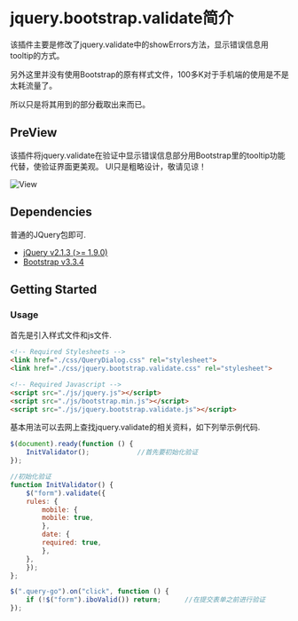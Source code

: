 # jquery.bootstrap.validate简介

该插件主要是修改了jquery.validate中的showErrors方法，显示错误信息用tooltip的方式。

另外这里并没有使用Bootstrap的原有样式文件，100多K对于手机端的使用是不是太耗流量了。

所以只是将其用到的部分截取出来而已。


## PreView

该插件将jquery.validate在验证中显示错误信息部分用Bootstrap里的tooltip功能代替，使验证界面更美观。
UI只是粗略设计，敬请见谅！

![View](https://github.com/aphy358/jquery.bootstrap.validate/blob/master/img/screenshot2.jpg)

## Dependencies

普通的JQuery包即可.  

- [jQuery v2.1.3 (>= 1.9.0)](http://jquery.com/)
- [Bootstrap v3.3.4](http://getbootstrap.com)
 

## Getting Started

### Usage

首先是引入样式文件和js文件.

```html
<!-- Required Stylesheets -->
<link href="./css/QueryDialog.css" rel="stylesheet">
<link href="./css/jquery.bootstrap.validate.css" rel="stylesheet">

<!-- Required Javascript -->
<script src="./js/jquery.js"></script>
<script src="./js/bootstrap.min.js"></script>
<script src="./js/jquery.bootstrap.validate.js"></script>
```

基本用法可以去网上查找jquery.validate的相关资料，如下列举示例代码.

```javascript
$(document).ready(function () {
    InitValidator();            //首先要初始化验证
});

//初始化验证
function InitValidator() {
    $("form").validate({
	rules: {
	    mobile: {
		mobile: true,
	    },
	    date: {
		required: true,
	    },
	},
    });
};

$(".query-go").on("click", function () {
    if (!$("form").iboValid()) return;		//在提交表单之前进行验证
});
```
